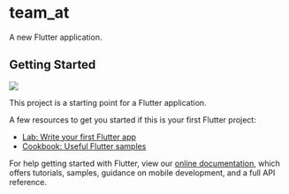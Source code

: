 # team_at

A new Flutter application.

## Getting Started


<img src="https://drive.google.com/file/d/1AvtkYq6LY811-fJub359G-qAeQEKqmwW/view?usp=sharing"  />

This project is a starting point for a Flutter application.

A few resources to get you started if this is your first Flutter project:

- [Lab: Write your first Flutter app](https://flutter.dev/docs/get-started/codelab)
- [Cookbook: Useful Flutter samples](https://flutter.dev/docs/cookbook)

For help getting started with Flutter, view our
[online documentation](https://flutter.dev/docs), which offers tutorials,
samples, guidance on mobile development, and a full API reference.
